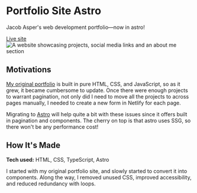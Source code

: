 # Portfolio Site Astro

Jacob Asper's web development portfolio—now in astro!

[Live site](https://jacobasper.com/)
![A website showcasing projects, social media links and an about me section](https://github.com/20jasper/portfolio-site-astro/assets/78604367/12da9414-fd4a-4eeb-8ffb-2bd9fbea0972)

## Motivations

[My original portfolio](https://github.com/20jasper/portfolio-site) is built in pure HTML, CSS, and JavaScript, so as it grew, it became cumbersome to update. Once there were enough projects to warrant pagination, not only did I need to move all the projects to across pages manually, I needed to create a new form in Netlify for each page.

Migrating to [Astro](https://astro.build/) will help quite a bit with these issues since it offers built in pagination and components. The cherry on top is that astro uses SSG, so there won't be any performance cost!

## How It's Made

**Tech used:** HTML, CSS, TypeScript, Astro

I started with my original portfolio site, and slowly started to convert it into components. Along the way, I removed unused CSS, improved accessibility, and reduced redundancy with loops.

<!--
## Optimizations

_(optional)_

You don't have to include this section but interviewers _love_ that you can not only deliver a final product that looks great but also functions efficiently. Did you write something then refactor it later and the result was 5x faster than the original implementation? Did you cache your assets? Things that you write in this section are **GREAT** to bring up in interviews and you can use this section as reference when studying for technical interviews!

## Lessons Learned:

No matter what your experience level, being an engineer means continuously learning. Every time you build something you always have those _whoa this is awesome_ or _fuck yeah I did it!_ moments. This is where you should share those moments! Recruiters and interviewers love to see that you're self-aware and passionate about growing.
-->
